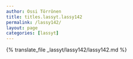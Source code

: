 ```yaml
---
author: Ossi Törrönen
title: titles.lassyt.lassy142
permalink: /lassy142/
layout: page
categories: [lassyt]
---
```

{% translate_file _lassyt/lassy142/lassy142.md %}